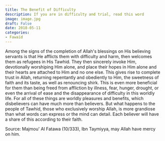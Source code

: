 ```yaml
---
title: The Benefit of Difficulty
description: If you are in difficulty and trial, read this word
image: image.jpg
draft: False
date: 2018-05-11
categories:
- Fawaïd
---
```


Among the signs of the completion of Allah's blessings on His believing servants is that
He afflicts them with difficulty and harm, then welcomes them as refugees in His Tawhid.
They then sincerely invoke Him, devotionally worshiping Him alone, and place their hopes
in Him alone and their hearts are attached to Him and no one else. This gives rise to
complete trust in Allah, returning repentantly and obediently to Him, the sweetness of
faith and its taste, as well as renouncing shirk. This is even more beneficial for them
than being freed from affliction by illness, fear, hunger, drought, or even the arrival of
ease and the disappearance of difficulty in this worldly life. For all of these things are
worldly pleasures and benefits, which disbelievers can have much more than believers. But
what happens to the people of Tawhid, those who exclusively worship Allah, is more
grandiose than what words can express or the mind can detail. Each believer will have a
share of this according to their faith.

Source: Majmou' Al Fatawa (10/333), Ibn Taymiyya, may Allah have mercy on him.
